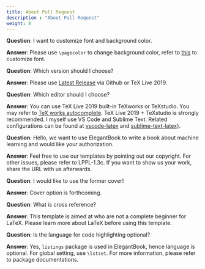 ```yaml
---
title: About Pull Request
description : "About Pull Request"
weight: 8
---
```


**Question**: I want to customize font and background color.

**Answer**: Please use `\pagecolor` to change background color, refer to [this](https://tex.stackexchange.com/questions/278544/xcolor-what-is-the-equivalent-of-default-text-color) to customize font.



**Question**: Which version should I choose?

**Answer**: Please use [Latest Release](https://github.com/ElegantLaTeX/ElegantBook/releases) via Github or TeX Live 2019.



**Question**: Which editor should I choose?

**Answer**: You can use TeX Live 2019 built-in TeXworks or TeXstudio. You may refer to [TeX works autocomplete](https://github.com/EthanDeng/texworks-autocomplete). TeX Live 2019 + TeXstudio is strongly recommended. I myself use VS Code and Sublime Text. Related configurations can be found at [vscode-latex](https://github.com/EthanDeng/vscode-latex) and [sublime-text-latex}](https://github.com/EthanDeng/sublime-text-latex).



**Question**: Hello, we want to use ElegantBook to write a book about machine learning and would like your authorization.

**Answer**: Feel free to use our templates by pointing out our copyright. For other issues, please refer to LPPL-1.3c. If you want to show us your work, share the URL with us afterwards.



**Question**: I would like to use the former cover!

**Answer**: Cover option is forthcoming.



**Question**: What is cross reference?

**Answer**: This template is aimed at who are not a complete beginner for LaTeX. Please learn more about LaTeX before using this template.



**Question**: Is the language for code highlighting optional?

**Answer**: Yes, `listings` package is used in ElegantBook, hence language is optional. For global setting, use `\lstset`. For more information, please refer to package documentations.





